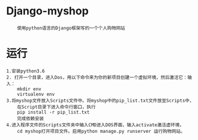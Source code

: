 # Django-myshop
        使用python语言的Django框架写的一个个人购物网站
# 运行
    1.安装python3.6
    2. 打开一个目录，进入Dos，用以下命令来为你的新项目创建一个虚拟环境，然后激活它：输入：
        mkdir env
        virtualenv env
    3.将myshop文件放入Scripts文件中。将myshop中的pip_list.txt文件放至Scripts中，
        在Script目录下进入命令行窗口，执行
        pip install -r pip_list.txt
        完成依赖安装
    4.进入程序文件的Scripts文件夹中输入CMD进入DOS界面，输入activate激活虚环境，
        cd myshop打开项目文件。启用python manage.py runserver 运行购物网站。
